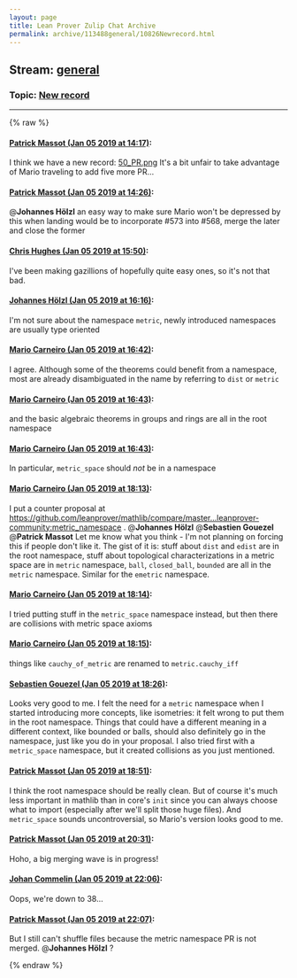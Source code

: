 ```yaml
---
layout: page
title: Lean Prover Zulip Chat Archive 
permalink: archive/113488general/10826Newrecord.html
---
```


## Stream: [general](index.html)
### Topic: [New record](10826Newrecord.html)

---


{% raw %}
#### [ Patrick Massot (Jan 05 2019 at 14:17)](https://leanprover.zulipchat.com/#narrow/stream/113488-general/topic/New%20record/near/154473192):
I think we have a new record:
[50_PR.png](/user_uploads/3121/J7QL1y-Fi-LLiwjUiJbZUq5J/50_PR.png) 
It's a bit unfair to take advantage of Mario traveling to add five more PR...

#### [ Patrick Massot (Jan 05 2019 at 14:26)](https://leanprover.zulipchat.com/#narrow/stream/113488-general/topic/New%20record/near/154473468):
@**Johannes Hölzl** an easy way to make sure Mario won't be depressed by this when landing  would be to  incorporate #573 into #568, merge the later and close the former

#### [ Chris Hughes (Jan 05 2019 at 15:50)](https://leanprover.zulipchat.com/#narrow/stream/113488-general/topic/New%20record/near/154475852):
I've been making gazillions of hopefully quite easy ones, so it's not that bad.

#### [ Johannes Hölzl (Jan 05 2019 at 16:16)](https://leanprover.zulipchat.com/#narrow/stream/113488-general/topic/New%20record/near/154476613):
I'm not sure about the namespace `metric`, newly introduced namespaces are usually type oriented

#### [ Mario Carneiro (Jan 05 2019 at 16:42)](https://leanprover.zulipchat.com/#narrow/stream/113488-general/topic/New%20record/near/154477440):
I agree. Although some of the theorems could benefit from a namespace, most are already disambiguated in the name by referring to `dist` or `metric`

#### [ Mario Carneiro (Jan 05 2019 at 16:43)](https://leanprover.zulipchat.com/#narrow/stream/113488-general/topic/New%20record/near/154477453):
and the basic algebraic theorems in groups and rings are all in the root namespace

#### [ Mario Carneiro (Jan 05 2019 at 16:43)](https://leanprover.zulipchat.com/#narrow/stream/113488-general/topic/New%20record/near/154477455):
In particular, `metric_space` should *not* be in a namespace

#### [ Mario Carneiro (Jan 05 2019 at 18:13)](https://leanprover.zulipchat.com/#narrow/stream/113488-general/topic/New%20record/near/154480237):
I put a counter proposal at https://github.com/leanprover/mathlib/compare/master...leanprover-community:metric_namespace . @**Johannes Hölzl** @**Sebastien Gouezel** @**Patrick Massot**  Let me know what you think - I'm not planning on forcing this if people don't like it. The gist of it is: stuff about `dist` and `edist` are in the root namespace, stuff about topological characterizations in a metric space are in `metric` namespace, `ball`, `closed_ball`, `bounded` are all in the `metric` namespace. Similar for the `emetric` namespace.

#### [ Mario Carneiro (Jan 05 2019 at 18:14)](https://leanprover.zulipchat.com/#narrow/stream/113488-general/topic/New%20record/near/154480284):
I tried putting stuff in the `metric_space` namespace instead, but then there are collisions with metric space axioms

#### [ Mario Carneiro (Jan 05 2019 at 18:15)](https://leanprover.zulipchat.com/#narrow/stream/113488-general/topic/New%20record/near/154480297):
things like `cauchy_of_metric` are renamed to `metric.cauchy_iff`

#### [ Sebastien Gouezel (Jan 05 2019 at 18:26)](https://leanprover.zulipchat.com/#narrow/stream/113488-general/topic/New%20record/near/154480731):
Looks very good to me. I felt the need for a `metric` namespace when I started introducing more concepts, like isometries: it felt wrong to put them in the root namespace. Things that could have a different meaning in a different context, like bounded or balls, should also definitely go in the namespace, just like you do in your proposal. I also tried first with a `metric_space` namespace, but it created collisions as you just mentioned.

#### [ Patrick Massot (Jan 05 2019 at 18:51)](https://leanprover.zulipchat.com/#narrow/stream/113488-general/topic/New%20record/near/154481527):
I think the root namespace should be really clean. But of course it's much less important in mathlib than in core's `init` since you can always choose what to import (especially after we'll split those huge files). And `metric_space` sounds uncontroversial, so Mario's version looks good to me.

#### [ Patrick Massot (Jan 05 2019 at 20:31)](https://leanprover.zulipchat.com/#narrow/stream/113488-general/topic/New%20record/near/154484507):
Hoho, a big merging wave is in progress!

#### [ Johan Commelin (Jan 05 2019 at 22:06)](https://leanprover.zulipchat.com/#narrow/stream/113488-general/topic/New%20record/near/154487485):
Oops, we're down to 38...

#### [ Patrick Massot (Jan 05 2019 at 22:07)](https://leanprover.zulipchat.com/#narrow/stream/113488-general/topic/New%20record/near/154487497):
But I still can't shuffle files because the metric namespace PR is not merged. @**Johannes Hölzl** ?


{% endraw %}
